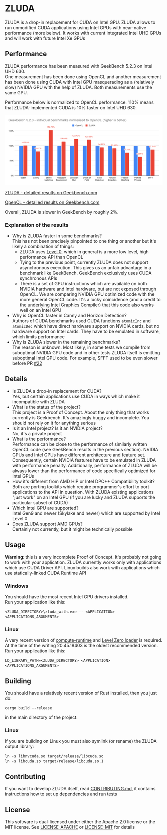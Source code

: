 # ZLUDA

ZLUDA is a drop-in replacement for CUDA on Intel GPU. ZLUDA allows to run unmodified CUDA applications using Intel GPUs with near-native performance (more below). It works with current integrated Intel UHD GPUs and will work with future Intel Xe GPUs

## Performance

ZLUDA performance has been measured with GeekBench 5.2.3 on Intel UHD 630.\
One measurement has been done using OpenCL and another measurement has been done using CUDA with Intel GPU masquerading as a (relatively slow) NVIDIA GPU with the help of ZLUDA. Both measurements use the same GPU.

Performance below is normalized to OpenCL performance. 110% means that ZLUDA-implemented CUDA is 10% faster on Intel UHD 630.

![Performance graph](GeekBench_5_2_3.svg)

[ZLUDA - detailed results on Geekbench.com](https://browser.geekbench.com/v5/compute/2305009)

[OpenCL - detailed results on Geekbench.com](https://browser.geekbench.com/v5/compute/2304997)

Overall, ZLUDA is slower in GeekBench by roughly 2%.

### Explanation of the results
 * Why is ZLUDA faster in some benchmarks?\
   This has not been precisely pinpointed to one thing or another but it's likely a combination of things:
   * ZLUDA uses [Level 0](https://spec.oneapi.com/level-zero/latest/index.html), which in general is a more low level, high performance API than OpenCL
   * Tying to the previous point, currently ZLUDA does not support asynchronous execution. This gives us an unfair advantage in a benchmark like GeekBench. GeekBench exclusively uses CUDA synchronous APIs
   * There is a set of GPU instructions which are available on both NVIDIA hardware and Intel hardware, but are not exposed through OpenCL. We are comparing NVIDIA GPU optimized code with the more general OpenCL code. It's a lucky coincidence (and a credit to the underlying Intel Graphics Compiler) that this code also works well on an Intel GPU
 * Why is OpenCL faster in Canny and Horizon Detection?\
   Authors of CUDA benchmarks used CUDA functions `atomicInc` and `atomicDec` which have direct hardware support on NVIDIA cards, but no hardware support on Intel cards. They have to be emulated in software, which limits performance
 * Why is ZLUDA slower in the remaining benchmarks?\
   The reason is unknown. Most likely, in some tests we compile from suboptimal NVIDIA GPU code and in other tests ZLUDA itself is emitting suboptimal Intel GPU code. For example, SFFT used to be even slower before PR [#22](https://github.com/vosen/ZLUDA/pull/22)
   

## Details

 * Is ZLUDA a drop-in replacement for CUDA?\
   Yes, but certain applications use CUDA in ways which make it incompatible with  ZLUDA
 * What is the status of the project?\
   This project is a Proof of Concept. About the only thing that works currently is  Geekbench. It's amazingly buggy and incomplete. You  should not rely on it for anything serious
 * Is it an Intel project? Is it an NVIDIA project?\
   No, it's a private project
 * What is the performance?\
   Performance can be close to the performance of similarly written OpenCL code (see  GeekBench results in the previous section).  NVIDIA GPUs and Intel GPUs have  different architecture and feature set. Consequently, certain NVIDIA features have  to be emulated in ZLUDA with performance penalty. Additionally, performance of  ZLUDA will be always lower than the performance of code specifically optimized for Intel GPUs
 * How it's different from AMD HIP or Intel DPC++ Compatibility toolkit?\
   Both are porting toolkits which require programmer's effort to port applications  to the API in question. With ZLUDA existing applications "just work" on an Intel  GPU (if you are lucky and ZLUDA supports the particular subset of CUDA)
 * Which Intel GPU are supported?\
   Intel Gen9 and newer (Skylake and newer) which are supported by Intel Level 0
 * Does ZLUDA support AMD GPUs?\
   Certainly not currently, but it might be technically possible


## Usage
**Warning**: this is a very incomplete Proof of Concept. It's probably not going to work with your application. ZLUDA currently works only with applications which use CUDA Driver API. Linux builds also work with applications which use statically-linked CUDA Runtime API

### Windows
You should have the most recent Intel GPU drivers installed.\
Run your application like this:
```
<ZLUDA_DIRECTORY>\zluda_with.exe -- <APPLICATION> <APPLICATIONS_ARGUMENTS>
```

### Linux
A very recent version of [compute-runtime](https://github.com/intel/compute-runtime) and [Level Zero loader](https://github.com/oneapi-src/level-zero/releases) is required. At the time of the writing 20.45.18403 is the oldest recommended version.
Run your application like this:
```
LD_LIBRARY_PATH=<ZLUDA_DIRECTORY> <APPLICATION> <APPLICATIONS_ARGUMENTS>
```

## Building
You should have a relatively recent version of Rust installed, then you just do:

```
cargo build --release
```
in the main directory of the project.  
### Linux
If you are building on Linux you must also symlink (or rename) the ZLUDA output library:
```
ln -s libnvcuda.so target/release/libcuda.so
ln -s libcuda.so target/release/libcuda.so.1
```

## Contributing

If you want to develop ZLUDA itself, read [CONTRIBUTING.md](CONTRIBUTING.md), it contains instructions how to set up dependencies and run tests


## License

This software is dual-licensed under either the Apache 2.0 license or the MIT license. See [LICENSE-APACHE](LICENSE-APACHE) or [LICENSE-MIT](LICENSE-MIT) for details
